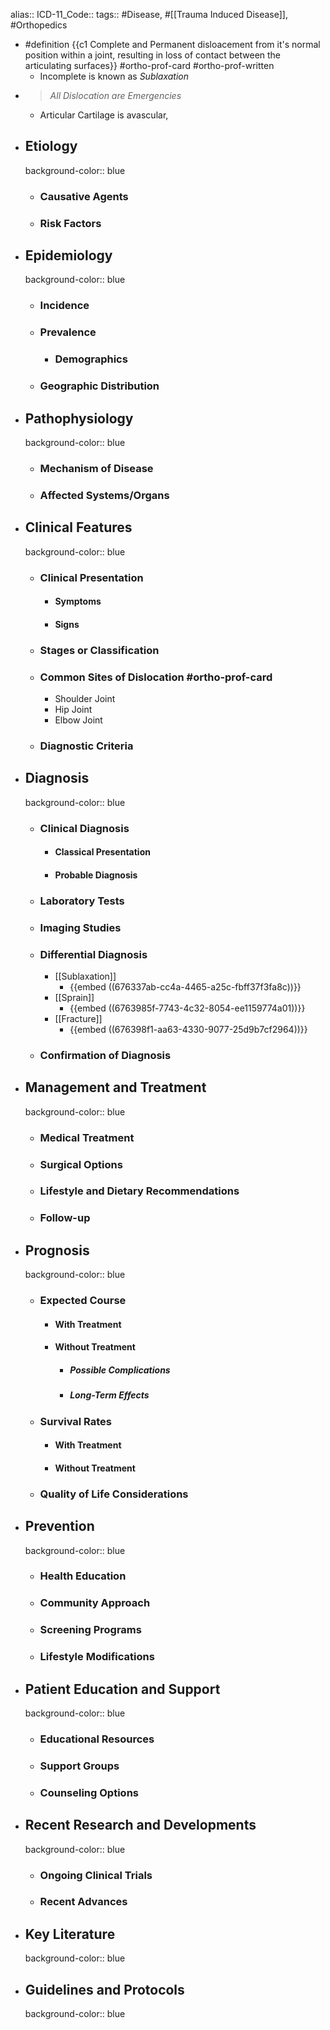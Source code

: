 alias::
ICD-11_Code::
tags:: #Disease, #[[Trauma Induced Disease]], #Orthopedics

- #definition {{c1 Complete and Permanent disloacement from it's normal position within a joint, resulting in loss of contact between the articulating surfaces}} #ortho-prof-card #ortho-prof-written
	- Incomplete is known as *Sublaxation*
- > *All Dislocation are Emergencies*
	- Articular Cartilage is avascular,
- ## Etiology
  background-color:: blue
	- ### Causative Agents
	- ### Risk Factors
- ## Epidemiology
  background-color:: blue
	- ### Incidence
	- ### Prevalence
		- ### Demographics
	- ### Geographic Distribution
- ## Pathophysiology
  background-color:: blue
	- ### Mechanism of Disease
	- ### Affected Systems/Organs
- ## Clinical Features
  background-color:: blue
	- ### Clinical Presentation
		- #### Symptoms
		- #### Signs
	- ### Stages or Classification
	- ### Common Sites of Dislocation #ortho-prof-card
		- Shoulder Joint
		- Hip Joint
		- Elbow Joint
	- ### Diagnostic Criteria
- ## Diagnosis
  background-color:: blue
	- ### Clinical Diagnosis
		- #### Classical Presentation
		- #### Probable Diagnosis
	- ### Laboratory Tests
	- ### Imaging Studies
	- ### Differential Diagnosis
		- [[Sublaxation]]
			- {{embed ((676337ab-cc4a-4465-a25c-fbff37f3fa8c))}}
		- [[Sprain]]
			- {{embed ((6763985f-7743-4c32-8054-ee1159774a01))}}
		- [[Fracture]]
			- {{embed ((676398f1-aa63-4330-9077-25d9b7cf2964))}}
	- ### Confirmation of Diagnosis
- ## Management and Treatment
  background-color:: blue
	- ### Medical Treatment
	- ### Surgical Options
	- ### Lifestyle and Dietary Recommendations
	- ### Follow-up
- ## Prognosis
  background-color:: blue
	- ### Expected Course
		- #### With Treatment
		- #### Without Treatment
			- ##### Possible Complications
			- ##### Long-Term Effects
	- ### Survival Rates
		- #### With Treatment
		- #### Without Treatment
	- ### Quality of Life Considerations
- ## Prevention
  background-color:: blue
	- ### Health Education
	- ### Community Approach
	- ### Screening Programs
	- ### Lifestyle Modifications
- ## Patient Education and Support
  background-color:: blue
	- ### Educational Resources
	- ### Support Groups
	- ### Counseling Options
- ## Recent Research and Developments
  background-color:: blue
	- ### Ongoing Clinical Trials
	- ### Recent Advances
- ## Key Literature
  background-color:: blue
- ## Guidelines and Protocols
  background-color:: blue